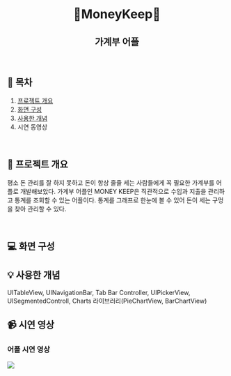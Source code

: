 <div align="center">
  <h1><strong>💸MoneyKeep💸</strong></h1>
  <h2>가계부 어플</h2>
</div>

<br/>

## 🚀 목차

1. [프로젝트 개요](#-프로젝트-개요)
2. [화면 구성](#-화면-구성)
3. [사용한 개념](#-사용한-개념)
4. 시연 동영상

<br/>

## 📌 프로젝트 개요

평소 돈 관리를 잘 하지 못하고 돈이 항상 줄줄 세는 사람들에게 꼭 필요한 가계부를 어플로 개발해보았다. 
가계부 어플인 MONEY KEEP은 직관적으로 수입과 지출을 관리하고 통계를 조회할 수 있는 어플이다. 통계를
그래프로 한눈에 볼 수 있어 돈이 세는 구멍을 찾아 관리할 수 있다.

</br>

## 💻 화면 구성


## 💡 사용한 개념

UITableView, UINavigationBar, Tab Bar Controller, UIPickerView, 
UISegmentedControll, Charts 라이브러리(PieChartView, BarChartView)

## 📹 시연 영상

### 어플 시연 영상
[<img src="https://img.shields.io/badge/YouTube-FF0000?style=for-the-badge&logo=youtube&logoColor=white">
](https://youtu.be/ecmkIjX2UoY?si=TNiKVZlIb-QZW489)
<br/>
